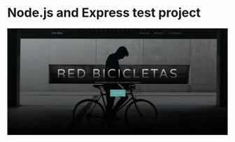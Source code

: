 # Node.js and Express test project

![The console](https://github.com/juankarlos999/projecNodejs/blob/master/red-bicicletas/public/img/page_example.png)
